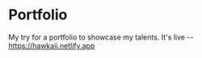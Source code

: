 # Portfolio

My try for a portfolio to showcase my talents.
It's live -- https://hawkaii.netlify.app
